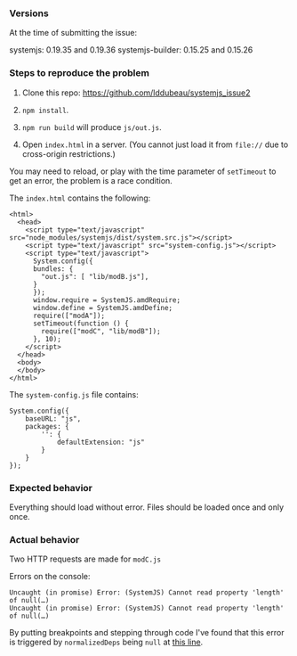 ### Versions

At the time of submitting the issue:

systemjs: 0.19.35 and 0.19.36
systemjs-builder: 0.15.25 and 0.15.26

### Steps to reproduce the problem

1. Clone this repo: https://github.com/lddubeau/systemjs_issue2

2. ``npm install``.

3. ``npm run build`` will produce ``js/out.js``.

4. Open ``index.html`` in a server. (You cannot just load it from ``file://`` due to cross-origin restrictions.)

You may need to reload, or play with the time parameter of `setTimeout` to get an error, the problem is a race condition.

The `index.html` contains the following:

```
<html>
  <head>
    <script type="text/javascript" src="node_modules/systemjs/dist/system.src.js"></script>
    <script type="text/javascript" src="system-config.js"></script>
    <script type="text/javascript">
      System.config({
      bundles: {
        "out.js": [ "lib/modB.js"],
      }
      });
      window.require = SystemJS.amdRequire;
      window.define = SystemJS.amdDefine;
      require(["modA"]);
      setTimeout(function () {
        require(["modC", "lib/modB"]);
      }, 10);
    </script>
  </head>
  <body>
  </body>
</html>
```

The `system-config.js` file contains:

```
System.config({
    baseURL: "js",
    packages: {
        '': {
            defaultExtension: "js"
        }
    }
});
```

### Expected behavior

Everything should load without error. Files should be loaded once and only once.

### Actual behavior

Two HTTP requests are made for `modC.js`

Errors on the console:

```
Uncaught (in promise) Error: (SystemJS) Cannot read property 'length' of null(…)
Uncaught (in promise) Error: (SystemJS) Cannot read property 'length' of null(…)
```

By putting breakpoints and stepping through code I've found that this error is triggered by `normalizedDeps` being `null` at [this line](https://github.com/systemjs/systemjs/blob/3d097d90485a3ceaf5751b5b2709ab7606502105/dist/system.src.js#L3086).
